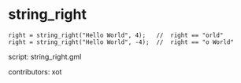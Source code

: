 string_right
============

    right = string_right("Hello World", 4);   //  right == "orld"
    right = string_right("Hello World", -4);  //  right == "o World"

script: string_right.gml

contributors: xot
